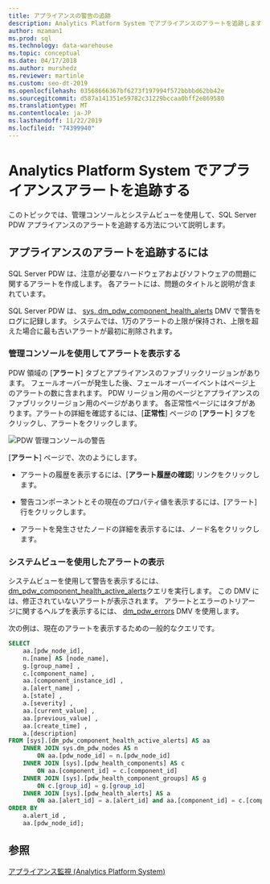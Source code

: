 ```yaml
---
title: アプライアンスの警告の追跡
description: Analytics Platform System でアプライアンスのアラートを追跡します。
author: mzaman1
ms.prod: sql
ms.technology: data-warehouse
ms.topic: conceptual
ms.date: 04/17/2018
ms.author: murshedz
ms.reviewer: martinle
ms.custom: seo-dt-2019
ms.openlocfilehash: 03568666367bf6273f197994f572bbbbd62bb42e
ms.sourcegitcommit: d587a141351e59782c31229bccaa0bff2e869580
ms.translationtype: MT
ms.contentlocale: ja-JP
ms.lasthandoff: 11/22/2019
ms.locfileid: "74399940"
---
```

# <a name="track-appliance-alerts-in-analytics-platform-system"></a>Analytics Platform System でアプライアンスアラートを追跡する
このトピックでは、管理コンソールとシステムビューを使用して、SQL Server PDW アプライアンスのアラートを追跡する方法について説明します。  
  
## <a name="to-track-appliance-alerts"></a>アプライアンスのアラートを追跡するには  
SQL Server PDW は、注意が必要なハードウェアおよびソフトウェアの問題に関するアラートを作成します。 各アラートには、問題のタイトルと説明が含まれています。  
  
SQL Server PDW は、 [sys. dm_pdw_component_health_alerts](../relational-databases/system-dynamic-management-views/sys-dm-pdw-component-health-alerts-transact-sql.md) DMV で警告をログに記録します。 システムでは、1万のアラートの上限が保持され、上限を超えた場合に最も古いアラートが最初に削除されます。  
  
### <a name="view-alerts-by-using-the-admin-console"></a>管理コンソールを使用してアラートを表示する  
PDW 領域の [**アラート**] タブとアプライアンスのファブリックリージョンがあります。 フェールオーバーが発生した後、フェールオーバーイベントはページ上のアラートの数に含まれます。 PDW リージョン用のページとアプライアンスのファブリックリージョン用のページがあります。 各正常性ページにはタブがあります。アラートの詳細を確認するには、[**正常性**] ページの [**アラート**] タブをクリックし、アラートをクリックします。  
  
![PDW 管理コンソールの警告](./media/track-appliance-alerts/SQL_Server_PDW_AdminConsole_AlertsV2.png "SQL_Server_PDW_AdminConsole_AlertsV2")  
  
[**アラート**] ページで、次のようにします。  
  
-   アラートの履歴を表示するには、[**アラート履歴の確認**] リンクをクリックします。  
  
-   警告コンポーネントとその現在のプロパティ値を表示するには、[アラート] 行をクリックします。  
  
-   アラートを発生させたノードの詳細を表示するには、ノード名をクリックします。  
  
### <a name="view-alerts-by-using-the-system-views"></a>システムビューを使用したアラートの表示  
システムビューを使用して警告を表示するには、 [dm_pdw_component_health_active_alerts](../relational-databases/system-dynamic-management-views/sys-dm-pdw-component-health-active-alerts-transact-sql.md)クエリを実行します。 この DMV には、修正されていないアラートが表示されます。 アラートとエラーのトリアージに関するヘルプを表示するには、 [dm_pdw_errors](../relational-databases/system-dynamic-management-views/sys-dm-pdw-errors-transact-sql.md) DMV を使用します。  
  
次の例は、現在のアラートを表示するための一般的なクエリです。  
  
```sql  
SELECT   
    aa.[pdw_node_id],  
    n.[name] AS [node_name],  
    g.[group_name] ,  
    c.[component_name] ,  
    aa.[component_instance_id] ,   
    a.[alert_name] ,  
    a.[state] ,  
    a.[severity] ,  
    aa.[current_value] ,  
    aa.[previous_value] ,  
    aa.[create_time] ,  
    a.[description]   
FROM [sys].[dm_pdw_component_health_active_alerts] AS aa  
    INNER JOIN sys.dm_pdw_nodes AS n   
        ON aa.[pdw_node_id] = n.[pdw_node_id]  
    INNER JOIN [sys].[pdw_health_components] AS c   
        ON aa.[component_id] = c.[component_id]  
    INNER JOIN [sys].[pdw_health_component_groups] AS g   
        ON c.[group_id] = g.[group_id]  
    INNER JOIN [sys].[pdw_health_alerts] AS a   
        ON aa.[alert_id] = a.[alert_id] and aa.[component_id] = c.[component_id]  
ORDER BY  
    a.alert_id ,  
    aa.[pdw_node_id];  
```  
  
## <a name="see-also"></a>参照  
<!-- MISSING LINKS [Common Metadata Query Examples &#40;SQL Server PDW&#41;](../sqlpdw/common-metadata-query-examples-sql-server-pdw.md)  -->
[アプライアンス監視 &#40;Analytics Platform System&#41;](appliance-monitoring.md)  
  
